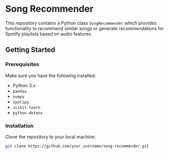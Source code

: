 # Song Recommender

This repository contains a Python class `SongRecommender` which provides functionality to recommend similar songs or generate recommendations for Spotify playlists based on audio features.

## Getting Started

### Prerequisites

Make sure you have the following installed:

- Python 3.x
- `pandas`
- `numpy`
- `spotipy`
- `scikit-learn`
- `python-dotenv`

### Installation

Clone the repository to your local machine:

```bash
git clone https://github.com/your_username/song-recommender.git
